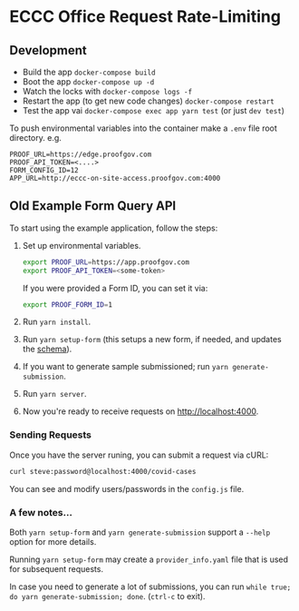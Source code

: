 # ECCC Office Request Rate-Limiting

## Development

- Build the app `docker-compose build`
- Boot the app `docker-compose up -d`
- Watch the locks with `docker-compose logs -f`
- Restart the app (to get new code changes) `docker-compose restart`
- Test the app vai `docker-compose exec app yarn test` (or just `dev test`)

To push environmental variables into the container make a `.env` file root directory.
e.g.
```
PROOF_URL=https://edge.proofgov.com
PROOF_API_TOKEN=<....>
FORM_CONFIG_ID=12
APP_URL=http://eccc-on-site-access.proofgov.com:4000
```

## **Old** Example Form Query API

To start using the example application, follow the steps:

1. Set up environmental variables.

   ```bash
   export PROOF_URL=https://app.proofgov.com
   export PROOF_API_TOKEN=<some-token>
   ```

   If you were provided a Form ID, you can set it via:

   ```bash
   export PROOF_FORM_ID=1
   ```

2. Run `yarn install`.
3. Run `yarn setup-form` (this setups a new form, if needed, and updates the [schema](schema.yaml)).
4. If you want to generate sample submissioned; run `yarn generate-submission`.
5. Run `yarn server`.
6. Now you're ready to receive requests on [http://localhost:4000](http://localhost:4000).

### Sending Requests

Once you have the server runing, you can submit a request via cURL:

```bash
curl steve:password@localhost:4000/covid-cases
```

You can see and modify users/passwords in the `config.js` file.

### A few notes...

Both `yarn setup-form` and `yarn generate-submission` support a `--help` option for more details.

Running `yarn setup-form` may create a `provider_info.yaml` file that is used for subsequent requests.

In case you need to generate a lot of submissions, you can run `while true; do yarn generate-submission; done`. (`ctrl-c` to exit).
